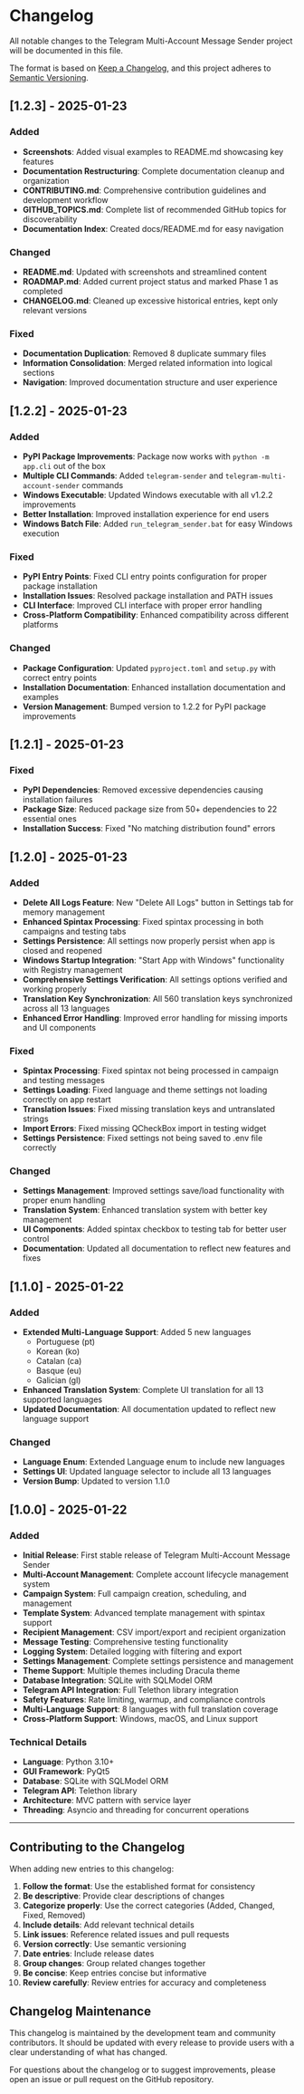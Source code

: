 # Changelog

All notable changes to the Telegram Multi-Account Message Sender project will be documented in this file.

The format is based on [Keep a Changelog](https://keepachangelog.com/en/1.0.0/),
and this project adheres to [Semantic Versioning](https://semver.org/spec/v2.0.0.html).

## [1.2.3] - 2025-01-23

### Added
- **Screenshots**: Added visual examples to README.md showcasing key features
- **Documentation Restructuring**: Complete documentation cleanup and organization
- **CONTRIBUTING.md**: Comprehensive contribution guidelines and development workflow
- **GITHUB_TOPICS.md**: Complete list of recommended GitHub topics for discoverability
- **Documentation Index**: Created docs/README.md for easy navigation

### Changed
- **README.md**: Updated with screenshots and streamlined content
- **ROADMAP.md**: Added current project status and marked Phase 1 as completed
- **CHANGELOG.md**: Cleaned up excessive historical entries, kept only relevant versions

### Fixed
- **Documentation Duplication**: Removed 8 duplicate summary files
- **Information Consolidation**: Merged related information into logical sections
- **Navigation**: Improved documentation structure and user experience

## [1.2.2] - 2025-01-23

### Added
- **PyPI Package Improvements**: Package now works with `python -m app.cli` out of the box
- **Multiple CLI Commands**: Added `telegram-sender` and `telegram-multi-account-sender` commands
- **Windows Executable**: Updated Windows executable with all v1.2.2 improvements
- **Better Installation**: Improved installation experience for end users
- **Windows Batch File**: Added `run_telegram_sender.bat` for easy Windows execution

### Fixed
- **PyPI Entry Points**: Fixed CLI entry points configuration for proper package installation
- **Installation Issues**: Resolved package installation and PATH issues
- **CLI Interface**: Improved CLI interface with proper error handling
- **Cross-Platform Compatibility**: Enhanced compatibility across different platforms

### Changed
- **Package Configuration**: Updated `pyproject.toml` and `setup.py` with correct entry points
- **Installation Documentation**: Enhanced installation documentation and examples
- **Version Management**: Bumped version to 1.2.2 for PyPI package improvements

## [1.2.1] - 2025-01-23

### Fixed
- **PyPI Dependencies**: Removed excessive dependencies causing installation failures
- **Package Size**: Reduced package size from 50+ dependencies to 22 essential ones
- **Installation Success**: Fixed "No matching distribution found" errors

## [1.2.0] - 2025-01-23

### Added
- **Delete All Logs Feature**: New "Delete All Logs" button in Settings tab for memory management
- **Enhanced Spintax Processing**: Fixed spintax processing in both campaigns and testing tabs
- **Settings Persistence**: All settings now properly persist when app is closed and reopened
- **Windows Startup Integration**: "Start App with Windows" functionality with Registry management
- **Comprehensive Settings Verification**: All settings options verified and working properly
- **Translation Key Synchronization**: All 560 translation keys synchronized across all 13 languages
- **Enhanced Error Handling**: Improved error handling for missing imports and UI components

### Fixed
- **Spintax Processing**: Fixed spintax not being processed in campaign and testing messages
- **Settings Loading**: Fixed language and theme settings not loading correctly on app restart
- **Translation Issues**: Fixed missing translation keys and untranslated strings
- **Import Errors**: Fixed missing QCheckBox import in testing widget
- **Settings Persistence**: Fixed settings not being saved to .env file correctly

### Changed
- **Settings Management**: Improved settings save/load functionality with proper enum handling
- **Translation System**: Enhanced translation system with better key management
- **UI Components**: Added spintax checkbox to testing tab for better user control
- **Documentation**: Updated all documentation to reflect new features and fixes

## [1.1.0] - 2025-01-22

### Added
- **Extended Multi-Language Support**: Added 5 new languages
  - Portuguese (pt)
  - Korean (ko)
  - Catalan (ca)
  - Basque (eu)
  - Galician (gl)
- **Enhanced Translation System**: Complete UI translation for all 13 supported languages
- **Updated Documentation**: All documentation updated to reflect new language support

### Changed
- **Language Enum**: Extended Language enum to include new languages
- **Settings UI**: Updated language selector to include all 13 languages
- **Version Bump**: Updated to version 1.1.0

## [1.0.0] - 2025-01-22

### Added
- **Initial Release**: First stable release of Telegram Multi-Account Message Sender
- **Multi-Account Management**: Complete account lifecycle management system
- **Campaign System**: Full campaign creation, scheduling, and management
- **Template System**: Advanced template management with spintax support
- **Recipient Management**: CSV import/export and recipient organization
- **Message Testing**: Comprehensive testing functionality
- **Logging System**: Detailed logging with filtering and export
- **Settings Management**: Complete settings persistence and management
- **Theme Support**: Multiple themes including Dracula theme
- **Database Integration**: SQLite with SQLModel ORM
- **Telegram API Integration**: Full Telethon library integration
- **Safety Features**: Rate limiting, warmup, and compliance controls
- **Multi-Language Support**: 8 languages with full translation coverage
- **Cross-Platform Support**: Windows, macOS, and Linux support

### Technical Details
- **Language**: Python 3.10+
- **GUI Framework**: PyQt5
- **Database**: SQLite with SQLModel ORM
- **Telegram API**: Telethon library
- **Architecture**: MVC pattern with service layer
- **Threading**: Asyncio and threading for concurrent operations

---

## Contributing to the Changelog

When adding new entries to this changelog:

1. **Follow the format**: Use the established format for consistency
2. **Be descriptive**: Provide clear descriptions of changes
3. **Categorize properly**: Use the correct categories (Added, Changed, Fixed, Removed)
4. **Include details**: Add relevant technical details
5. **Link issues**: Reference related issues and pull requests
6. **Version correctly**: Use semantic versioning
7. **Date entries**: Include release dates
8. **Group changes**: Group related changes together
9. **Be concise**: Keep entries concise but informative
10. **Review carefully**: Review entries for accuracy and completeness

## Changelog Maintenance

This changelog is maintained by the development team and community contributors. It should be updated with every release to provide users with a clear understanding of what has changed.

For questions about the changelog or to suggest improvements, please open an issue or pull request on the GitHub repository.